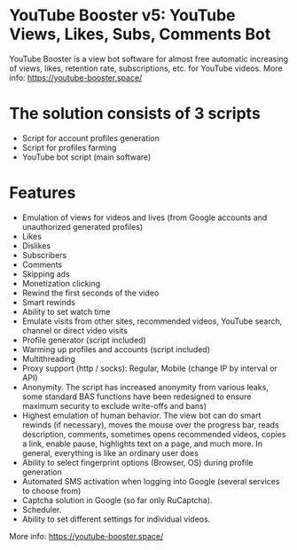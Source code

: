 # YouTube Booster v5: YouTube Views, Likes, Subs, Comments Bot
YouTube Booster is a view bot software for almost free automatic increasing of views, likes, retention rate, subscriptions, etc. for YouTube videos.
More info: https://youtube-booster.space/
# The solution consists of 3 scripts
 - Script for account profiles generation
 - Script for profiles farming
 - YouTube bot script (main software)
# Features
 - Emulation of views for videos and lives (from Google accounts and unauthorized generated profiles)
 - Likes
 - Dislikes
 - Subscribers
 - Comments
 - Skipping ads
 - Monetization clicking
 - Rewind the first seconds of the video
 - Smart rewinds
 - Ability to set watch time
 - Emulate visits from other sites, recommended videos, YouTube search, channel or direct video visits
 - Profile generator (script included)
 - Warming up profiles and accounts (script included)
 - Multithreading
 - Proxy support (http / socks): Regular, Mobile (change IP by interval or API)
 - Anonymity. The script has increased anonymity from various leaks, some standard BAS functions have been redesigned to ensure maximum security to exclude write-offs and bans)
 - Highest emulation of human behavior. The view bot can do smart rewinds (if necessary), moves the mouse over the progress bar, reads description, comments, sometimes opens recommended videos, copies a link, enable pause, highlights text on a page, and much more. In general, everything is like an ordinary user does
 - Ability to select fingerprint options (Browser, OS) during profile generation
 - Automated SMS activation when logging into Google (several services to choose from)
 - Captcha solution in Google (so far only RuCaptcha).
 - Scheduler.
 - Ability to set different settings for individual videos.

More info: https://youtube-booster.space/
